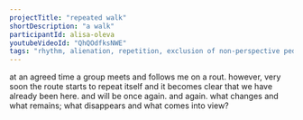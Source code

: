 ```yaml
---
projectTitle: "repeated walk"
shortDescription: "a walk"
participantId: alisa-oleva
youtubeVideoId: "QhQOdfksNWE"
tags: "rhythm, alienation, repetition, exclusion of non-perspective pedestrians, coincidance, contingency, dispersed collectivity, exploitation of hidden motivation, h o o o o o o w w w w w l, joy acceleration, protocols of self-organisation, quick knowledge, social choreography, sports interest"
---
```


at an agreed time a group meets and follows me on a rout. however, very soon the route starts to repeat itself and it becomes clear that we have already been here. and will be once again. and again. what changes and what remains; what disappears and what comes into view?
